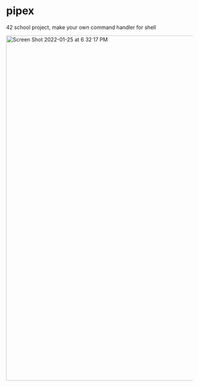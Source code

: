 # pipex
42 school project, make your own command handler for shell

<img width="933" alt="Screen Shot 2022-01-25 at 6 32 17 PM" src="https://user-images.githubusercontent.com/77155006/151007795-17d74239-986c-4ee2-a986-47083e97bd14.png">
